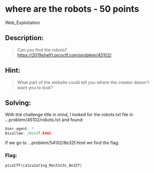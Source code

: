 # where are the robots - 50 points
Web_Exploitation

## Description:
> Can you find the robots? https://2019shell1.picoctf.com/problem/45102/

## Hint:
> What part of the website could tell you where the creator doesn't want you to look?

## Solving:

With the challenge title in mind, I looked for the robots.txt file in ...problem/45102/robots.txt and found:
```c
User-agent: *
Disallow: /8e32f.html
```
If we go to ...problem/54102/8e32f.html we find the flag:

### Flag: 

```c
picoCTF{ca1cu1at1ng_Mach1n3s_8e32f}
```
